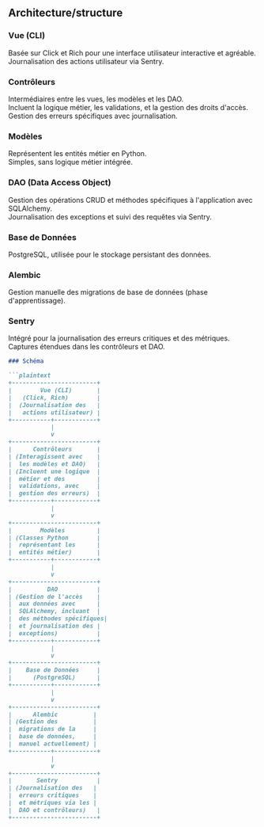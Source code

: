 


## Architecture/structure

### Vue (CLI)

Basée sur Click et Rich pour une interface utilisateur interactive et agréable.  
Journalisation des actions utilisateur via Sentry.

### Contrôleurs

Intermédiaires entre les vues, les modèles et les DAO.  
Incluent la logique métier, les validations, et la gestion des droits d'accès.  
Gestion des erreurs spécifiques avec journalisation.

### Modèles

Représentent les entités métier en Python.  
Simples, sans logique métier intégrée.

### DAO (Data Access Object)

Gestion des opérations CRUD et méthodes spécifiques à l'application avec SQLAlchemy.  
Journalisation des exceptions et suivi des requêtes via Sentry.

### Base de Données

PostgreSQL, utilisée pour le stockage persistant des données.

### Alembic

Gestion manuelle des migrations de base de données (phase d'apprentissage).

### Sentry

Intégré pour la journalisation des erreurs critiques et des métriques.  
Captures étendues dans les contrôleurs et DAO.


```markdown
### Schéma

```plaintext
+------------------------+
|        Vue (CLI)       |
|   (Click, Rich)        |
|  (Journalisation des   |
|   actions utilisateur) |
+-----------+------------+
            |
            v
+------------------------+
|      Contrôleurs       |
| (Interagissent avec    |
|  les modèles et DAO)   |
| (Incluent une logique  |
|  métier et des         |
|  validations, avec     |
|  gestion des erreurs)  |
+-----------+------------+
            |
            v
+------------------------+
|        Modèles         | 
| (Classes Python        |
|  représentant les      |
|  entités métier)       |
+-----------+------------+
            |
            v
+------------------------+
|          DAO           |
| (Gestion de l'accès    |
|  aux données avec      |
|  SQLAlchemy, incluant  |
|  des méthodes spécifiques|
|  et journalisation des |
|  exceptions)           |
+-----------+------------+
            |
            v
+------------------------+
|    Base de Données     |
|      (PostgreSQL)      |
+-----------+------------+
            |
            v
+------------------------+
|      Alembic          |
| (Gestion des          |
|  migrations de la     |
|  base de données,     |
|  manuel actuellement) |
+-----------+------------+
            |
            v
+------------------------+
|       Sentry           |
| (Journalisation des   |
|  erreurs critiques    |
|  et métriques via les |
|  DAO et contrôleurs)   |
+------------------------+
```
```
